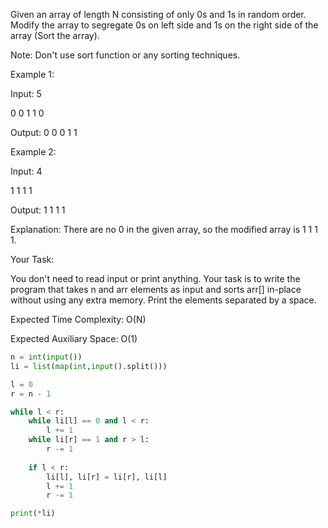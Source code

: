 Given an array of length N consisting of only 0s and 1s in random order. Modify the array to segregate 0s on left side and 1s on the right side of the array (Sort the array).

Note: Don't use sort function or any sorting techniques. 

Example 1:

Input:
5

0 0 1 1 0

Output: 0 0 0 1 1



Example 2:

Input:
4

1 1 1 1

Output: 1 1 1 1

Explanation: There are no 0 in the given array, so the modified array is 1 1 1 1.

Your Task:

You don't need to read input or print anything. Your task is to write the program that takes n and arr elements as input and sorts arr[] in-place without using any extra memory. Print the elements separated by a space.



Expected Time Complexity: O(N)

Expected Auxiliary Space: O(1)


```python
n = int(input())
li = list(map(int,input().split()))

l = 0
r = n - 1

while l < r:
    while li[l] == 0 and l < r:
        l += 1
    while li[r] == 1 and r > l:
        r -= 1
    
    if l < r:
        li[l], li[r] = li[r], li[l]
        l += 1
        r -= 1

print(*li)
        
